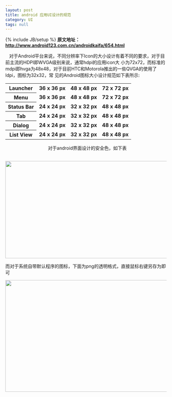 ```yaml
---
layout: post
title: android 应用UI设计的规范
category: UI
tags: null
---
```

{% include JB/setup %}
<strong>原文地址：<a title="http://www.android123.com.cn/androidkaifa/654.html" href="http://www.android123.com.cn/androidkaifa/654.html">http://www.android123.com.cn/androidkaifa/654.html</a></strong>  
<div>  
  
   对于Android平台来说，不同分辨率下Icon的大小设计有着不同的要求，对于目前主流的HDPI即WVGA级别来说，通常hdpi的应用icon大 小为72x72，而标准的mdpi即hvga为48x48，对于目前HTC和Motorola推出的一些QVGA的使用了ldpi，图标为32x32，常 见的Android图标大小设计规范如下表所示:  
<table align="center">  
<tbody>  
<tr>  
<th><strong>Launcher </strong></th>  
<td><strong>36 x 36 px </strong></td>  
<td><strong>48 x 48 px </strong></td>  
<td><strong>72 x 72 px </strong></td>  
</tr>  
<tr>  
<th><strong>Menu </strong></th>  
<td><strong>36 x 36 px </strong></td>  
<td><strong>48 x 48 px </strong></td>  
<td><strong>72 x 72 px </strong></td>  
</tr>  
<tr>  
<th><strong>Status Bar </strong></th>  
<td><strong>24 x 24 px </strong></td>  
<td><strong>32 x 32 px </strong></td>  
<td><strong>48 x 48 px </strong></td>  
</tr>  
<tr>  
<th><strong>Tab </strong></th>  
<td><strong>24 x 24 px </strong></td>  
<td><strong>32 x 32 px </strong></td>  
<td><strong>48 x 48 px </strong></td>  
</tr>  
<tr>  
<th><strong>Dialog </strong></th>  
<td><strong>24 x 24 px </strong></td>  
<td><strong>32 x 32 px </strong></td>  
<td><strong>48 x 48 px </strong></td>  
</tr>  
<tr>  
<th><strong>List View </strong></th>  
<td><strong>24 x 24 px </strong></td>  
<td><strong>32 x 32 px </strong></td>  
<td><strong>48 x 48 px</strong></td>  
</tr>  
</tbody>  
</table>  
<p align="center">  对于android界面设计的安全色，如下表</p>  
<p align="center">  <img src="http://www.android123.com.cn/images/icon-table.jpg" alt="" width="523" height="303" border="0" /></p>  
而对于系统自带默认程序的图标，下面为png的透明格式，直接鼠标右键另存为即可  
<p align="center"><img src="http://www.android123.com.cn/images/android-icon.png" alt="" width="532" height="348" border="0" /></p>  
&nbsp;  
  
</div>